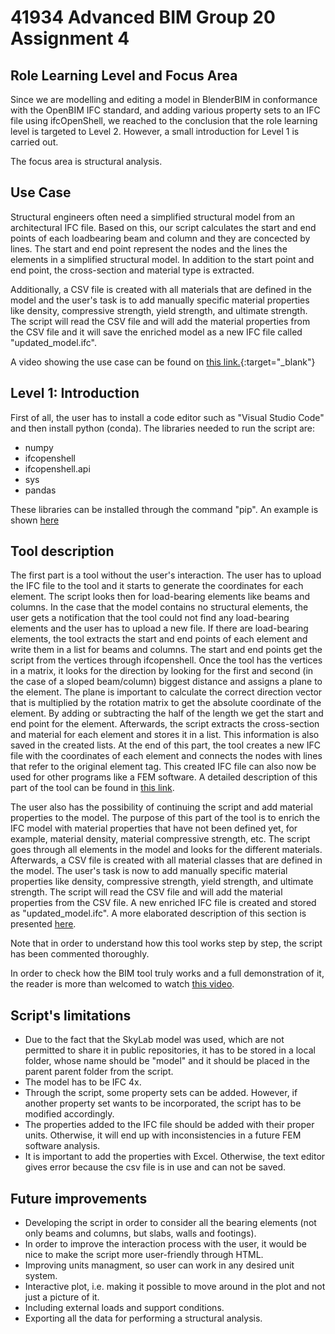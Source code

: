 # 41934 Advanced BIM Group 20 Assignment 4
## Role Learning Level and Focus Area
Since we are modelling and editing a model in BlenderBIM in conformance with the OpenBIM IFC standard, and adding various property sets to an IFC file using ifcOpenShell, we reached to the conclusion that the role learning level is targeted to Level 2. However, a small introduction for Level 1 is carried out.

The focus area is structural analysis.

## Use Case
Structural engineers often need a simplified structural model from an architectural IFC file. Based on this, our script calculates the start and end points of each loadbearing beam and column and they are concected by lines. The start and end point represent the nodes and the lines the elements in a simplified structural model. In addition to the start point and end point, the cross-section and material type is extracted.

Additionally, a CSV file is created with all materials that are defined in the model and the user's task is to add manually specific material properties like density, compressive strength, yield strength, and ultimate strength. The script will read the CSV file and will add the material properties from the CSV file and it will save the enriched model as a new IFC file called "updated_model.ifc".


A video showing the use case can be found on [this link.](https://external.ink?to=www.youtube.com/watch?v=qbk8SYr7DuA&list=PLWuWtXSyAvKSiMLpkFOxh2hRPt-7aHBCY&index=2){:target="_blank"}

## Level 1: Introduction
First of all, the user has to install a code editor such as "Visual Studio Code" and then install python (conda).
The libraries needed to run the script are:
* numpy
* ifcopenshell
* ifcopenshell.api
* sys
* pandas

These libraries can be installed through the command "pip". An example is shown [here](https://blenderbim.org/docs-python/ifcopenshell-python/installation.html#pypi)

## Tool description
The first part is a tool without the user's interaction. The user has to upload the IFC file to the tool and it starts to generate the coordinates for each element. The script looks then for load-bearing elements like beams and columns. In the case that the model contains no structural elements, the user gets a notification that the tool could not find any load-bearing elements and the user has to upload a new file. If there are load-bearing elements, the tool extracts the start and end points of each element and write them in a list for beams and columns. The start and end points get the script from the vertices through ifcopenshell. Once the tool has the vertices in a matrix, it looks for the direction by looking for the first and second (in the case of a sloped beam/column) biggest distance and assigns a plane to the element. The plane is important to calculate the correct direction vector that is multiplied by the rotation matrix to get the absolute coordinate of the element. By adding or subtracting the half of the length we get the start and end point for the element. Afterwards, the script extracts the cross-section and material for each element and stores it in a list. This information is also saved in the created lists. At the end of this part, the tool creates a new IFC file with the coordinates of each element and connects the nodes with lines that refer to the original element tag. This created IFC file can also now be used for other programs like a FEM software. A detailed description of this part of the tool can be found in [this link](https://www.youtube.com/watch?v=YblPnmZ72po&list=PLWuWtXSyAvKSiMLpkFOxh2hRPt-7aHBCY&index=3).

The user also has the possibility of continuing the script and add material properties to the model. The purpose of this part of the tool is to enrich the IFC model with material properties that have not been defined yet, for example, material density, material compressive strength, etc. The script goes through all elements in the model and looks for the different materials. Afterwards, a CSV file is created with all material classes that are defined in the model. The user's task is now to add manually specific material properties like density, compressive strength, yield strength, and ultimate strength. The script will read the CSV file and will add the material properties from the CSV file. A new enriched IFC file is created and stored as "updated_model.ifc". A more elaborated description of this section is presented [here](https://www.youtube.com/watch?v=KLo88A0XLcs&list=PLWuWtXSyAvKSiMLpkFOxh2hRPt-7aHBCY&index=3&pp=iAQB).

Note that in order to understand how this tool works step by step, the script has been commented thoroughly.

In order to check how the BIM tool truly works and a full demonstration of it, the reader is more than welcomed to watch [this video](https://www.youtube.com/watch?v=Q-Lz2lOV1Qg&list=PLWuWtXSyAvKSiMLpkFOxh2hRPt-7aHBCY&index=5).

## Script's limitations
* Due to the fact that the SkyLab model was used, which are not permitted to share it in public repositories, it has to be stored in a local folder, whose name should be "model" and it should be placed in the parent parent folder from the script.
* The model has to be IFC 4x.
* Through the script, some property sets can be added. However, if another property set wants to be incorporated, the script has to be modified accordingly.
* The properties added to the IFC file should be added with their proper units. Otherwise, it will end up with inconsistencies in a future FEM software analysis.
* It is important to add the properties with Excel. Otherwise, the text editor gives error because the csv file is in use and can not be saved.

## Future improvements
* Developing the script in order to consider all the bearing elements (not only beams and columns, but slabs, walls and footings).
* In order to improve the interaction process with the user, it would be nice to make the script more user-friendly through HTML.
* Improving units managment, so user can work in any desired unit system.
* Interactive plot, i.e. making it possible to move around in the plot and not just a picture of it.
* Including external loads and support conditions.
* Exporting all the data for performing a structural analysis.
